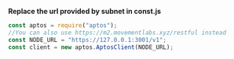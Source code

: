 
**Replace the url provided by subnet in const.js**


```javascript
const aptos = require("aptos");
//You can also use https://m2.movementlabs.xyz/restful instead
const NODE_URL = "https://127.0.0.1:3001/v1";
const client = new aptos.AptosClient(NODE_URL);
```